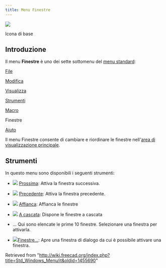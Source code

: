 ```yaml
---
title: Menu Finestre
---
```


![](/images/Freecad.svg)

Icona di base

## Introduzione

Il menu **Finestre** è uno dei sette sottomenu del [menu standard](/Standard_Menu/it "Standard Menu/it"):

[File](/Std_File_Menu/it "Std File Menu/it")

[Modifica](/Std_Edit_Menu/it "Std Edit Menu/it")

[Visualizza](/Std_View_Menu/it "Std View Menu/it")

[Strumenti](/Std_Tools_Menu/it "Std Tools Menu/it")

[Macro](/Std_Macro_Menu/it "Std Macro Menu/it")

Finestre

[Aiuto](/Std_Help_Menu/it "Std Help Menu/it")

Il menu Finestre consente di cambiare e riordinare le finestre nell'[area di visualizzazione principale](/Main_view_area/it "Main view area/it").

## Strumenti

In questo menu sono disponibili i seguenti strumenti:

- ![](/images/Std_ActivateNextWindow.svg) [Prossima](/Std_ActivateNextWindow/it "Std ActivateNextWindow/it"): Attiva la finestra successiva.

- ![](/images/Std_ActivatePrevWindow.svg) [Precedente](/Std_ActivatePrevWindow/it "Std ActivatePrevWindow/it"): Attiva la finestra precedente.

- ![](/images/Std_TileWindows.svg) [Affianca](/Std_TileWindows/it "Std TileWindows/it"): Affianca le finestre

- ![](/images/Std_CascadeWindows.svg) [A cascata](/Std_CascadeWindows/it "Std CascadeWindows/it"): Dispone le finestre a cascata

* ... Qui sono elencate le prime 10 finestre. Selezionare una finestra per attivarla.

- ![](/images/Std_Windows.svg)[Finestre...](/Std_Windows/it "Std Windows/it"): Apre una finestra di dialogo da cui è possibile attivare una finestra.

Retrieved from "<http://wiki.freecad.org/index.php?title=Std_Windows_Menu/it&oldid=1455690>"
